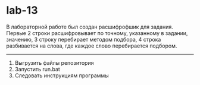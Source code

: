 # lab-13
В лабораторной работе был создан расшифрофшик для задания. Первые 2 строки расшифровывает по точному, указанному в задании, значению, 3 строку перебирает методом подбора, 4 строка разбивается на слова, где каждое слово перебирается подбором.
_____________________________________________________________________________________________________________
1) Выгрузить файлы репозитория
2) Запустить run.bat
3) Следовать инструкциям программы